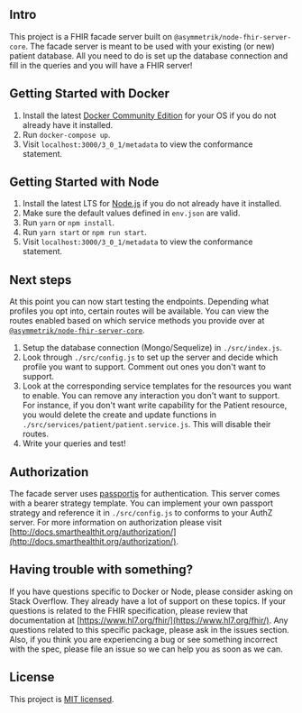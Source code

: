 ## Intro
This project is a FHIR facade server built on `@asymmetrik/node-fhir-server-core`.  The facade server is meant to be used with your existing (or new) patient database.  All you need to do is set up the database connection and fill in the queries and you will have a FHIR server!

## Getting Started with Docker
1. Install the latest [Docker Community Edition](https://www.docker.com/community-edition) for your OS if you do not already have it installed.
2. Run `docker-compose up`.
3. Visit `localhost:3000/3_0_1/metadata` to view the conformance statement.

## Getting Started with Node
1. Install the latest LTS for [Node.js](https://nodejs.org/en/) if you do not already have it installed.
2. Make sure the default values defined in `env.json` are valid.
3. Run `yarn` or `npm install`.
4. Run `yarn start` or `npm run start`.
5. Visit `localhost:3000/3_0_1/metadata` to view the conformance statement.

## Next steps
At this point you can now start testing the endpoints. Depending what profiles you opt into, certain routes will be available. You can view the routes enabled based on which service methods you provide over at [`@asymmetrik/node-fhir-server-core`](https://github.com/Asymmetrik/node-fhir-server-core#profiles). 

1. Setup the database connection (Mongo/Sequelize) in `./src/index.js`.
2. Look through `./src/config.js` to set up the server and decide which profile you want to support.  Comment out ones you don't want to support.
3. Look at the corresponding service templates for the resources you want to enable.  You can remove any interaction you don't want to support.  For instance, if you don't want write capability for the Patient resource, you would delete the create and update functions in `./src/services/patient/patient.service.js`.  This will disable their routes.
4.  Write your queries and test!

## Authorization
The facade server uses [passportjs](http://www.passportjs.org/) for authentication.  This server comes with a bearer strategy template.  You can implement your own passport strategy and reference it in `./src/config.js` to conforms to your AuthZ server.  For more information on authorization please visit [http://docs.smarthealthit.org/authorization/](http://docs.smarthealthit.org/authorization/).

## Having trouble with something?
If you have questions specific to Docker or Node, please consider asking on Stack Overflow.  They already have a lot of support on these topics. If your questions is related to the FHIR specification, please review that documentation at [https://www.hl7.org/fhir/](https://www.hl7.org/fhir/). Any questions related to this specific package, please ask in the issues section. Also, if you think you are experiencing a bug or see something incorrect with the spec, please file an issue so we can help you as soon as we can.

## License
This project is [MIT licensed](./LICENSE).
